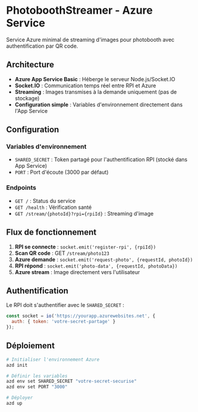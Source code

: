 # PhotoboothStreamer - Azure Service

Service Azure minimal de streaming d'images pour photobooth avec authentification par QR code.

## Architecture

- **Azure App Service Basic** : Héberge le serveur Node.js/Socket.IO
- **Socket.IO** : Communication temps réel entre RPI et Azure
- **Streaming** : Images transmises à la demande uniquement (pas de stockage)
- **Configuration simple** : Variables d'environnement directement dans l'App Service

## Configuration

### Variables d'environnement
- `SHARED_SECRET` : Token partagé pour l'authentification RPI (stocké dans App Service)
- `PORT` : Port d'écoute (3000 par défaut)

### Endpoints

- `GET /` : Status du service
- `GET /health` : Vérification santé
- `GET /stream/{photoId}?rpi={rpiId}` : Streaming d'image

## Flux de fonctionnement

1. **RPI se connecte** : `socket.emit('register-rpi', {rpiId})`
2. **Scan QR code** : GET `/stream/photo123`
3. **Azure demande** : `socket.emit('request-photo', {requestId, photoId})`
4. **RPI répond** : `socket.emit('photo-data', {requestId, photoData})`
5. **Azure stream** : Image directement vers l'utilisateur

## Authentification

Le RPI doit s'authentifier avec le `SHARED_SECRET` :
```javascript
const socket = io('https://yourapp.azurewebsites.net', {
  auth: { token: 'votre-secret-partage' }
});
```

## Déploiement

```bash
# Initialiser l'environnement Azure
azd init

# Définir les variables
azd env set SHARED_SECRET "votre-secret-securise"
azd env set PORT "3000"

# Déployer
azd up
```